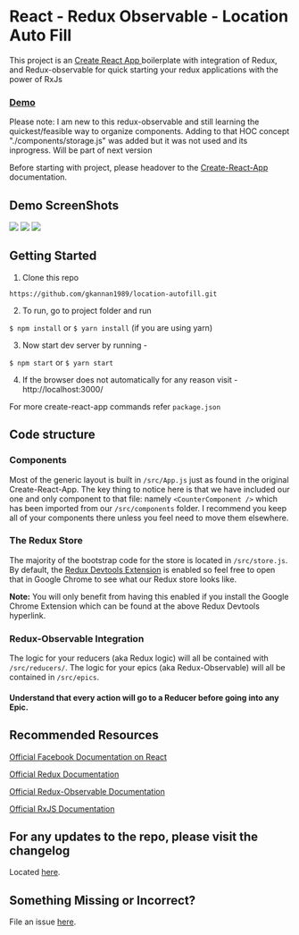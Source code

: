 
# React - Redux Observable - Location Auto Fill

This project is an [Create React App ](https://github.com/facebookincubator/create-react-app) boilerplate with integration of Redux, and Redux-observable for quick starting your redux applications with the power of RxJs


### [Demo](https://google-location-autofill.herokuapp.com/)

Please note: I am new to this redux-observable and still learning the quickest/feasible way to organize components. Adding to that HOC concept "./components/storage.js" was added but it was not used and its inprogress. Will be part of next version

Before starting with project, please headover to the [Create-React-App](https://github.com/facebook/create-react-app/blob/master/packages/react-scripts/template/README.md
) documentation.

## Demo ScreenShots
<img src="https://i.imgur.com/OrxUCuk.jpg" />
<img src="https://i.imgur.com/AiW5xGg.jpg" />
<img src="https://i.imgur.com/S0iCNRQ.jpg" />

## Getting Started

1. Clone this repo

`https://github.com/gkannan1989/location-autofill.git`

2. To run, go to project folder and run

`$ npm install`
or
`$ yarn install` (if you are using yarn)

3. Now start dev server by running -

`$ npm start`
or
`$ yarn start`

4. If the browser does not automatically for any reason visit - http://localhost:3000/

For more create-react-app commands refer `package.json`

## Code structure

### Components
Most of the generic layout is built in `/src/App.js` just as found in the original Create-React-App. The key thing to notice here is that we have included our one and only component to that file: namely `<CounterComponent />` which has been imported from our `/src/components` folder. I recommend you keep all of your components there unless you feel need to move them elsewhere.

### The Redux Store

The majority of the bootstrap code for the store is located in `/src/store.js`. By default, the [Redux Devtools Extension](https://github.com/zalmoxisus/redux-devtools-extension)  is enabled so feel free to open that in Google Chrome to see what our Redux store looks like. 

**Note:** You will only benefit from having this enabled if you install the Google Chrome Extension which can be found at the above Redux Devtools hyperlink.

### Redux-Observable Integration

The logic for your reducers (aka Redux logic) will all be contained with `/src/reducers/`. The logic for your epics (aka Redux-Observable) will all be contained in `/src/epics`.

#### Understand that every action will go to a Reducer before going into any Epic. 



## Recommended Resources

[Official Facebook Documentation on React](https://reactjs.org/docs/getting-started.html) 

[Official Redux Documentation](https://redux.js.org/)

[Official Redux-Observable Documentation](https://redux-observable.js.org/)

[Official RxJS Documentation](https://rxjs-dev.firebaseapp.com/)

## For any updates to the repo, please visit the changelog

Located [here](https://github.com/mmajdanski/cra-redux-observable/blob/master/CHANGELOG.md).

## Something Missing or Incorrect?

File an issue [here](https://github.com/mmajdanski/cra-redux-observable/issues).
